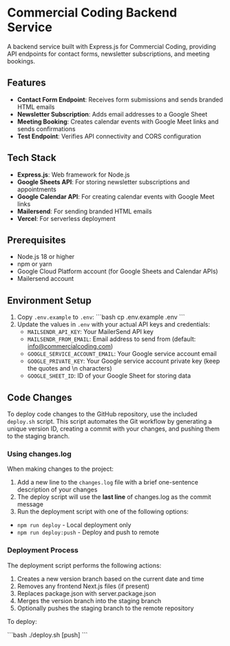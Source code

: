 # Commercial Coding Backend Service

A backend service built with Express.js for Commercial Coding, providing API endpoints for contact forms, newsletter subscriptions, and meeting bookings.

## Features

- **Contact Form Endpoint**: Receives form submissions and sends branded HTML emails
- **Newsletter Subscription**: Adds email addresses to a Google Sheet
- **Meeting Booking**: Creates calendar events with Google Meet links and sends confirmations
- **Test Endpoint**: Verifies API connectivity and CORS configuration

## Tech Stack

- **Express.js**: Web framework for Node.js
- **Google Sheets API**: For storing newsletter subscriptions and appointments
- **Google Calendar API**: For creating calendar events with Google Meet links
- **Mailersend**: For sending branded HTML emails
- **Vercel**: For serverless deployment

## Prerequisites

- Node.js 18 or higher
- npm or yarn
- Google Cloud Platform account (for Google Sheets and Calendar APIs)
- Mailersend account

## Environment Setup

1. Copy `.env.example` to `.env`:
   \`\`\`bash
   cp .env.example .env
   \`\`\`
2. Update the values in `.env` with your actual API keys and credentials:
   - `MAILSENDR_API_KEY`: Your MailerSend API key
   - `MAILSENDR_FROM_EMAIL`: Email address to send from (default: info@commercialcoding.com)
   - `GOOGLE_SERVICE_ACCOUNT_EMAIL`: Your Google service account email
   - `GOOGLE_PRIVATE_KEY`: Your Google service account private key (keep the quotes and \n characters)
   - `GOOGLE_SHEET_ID`: ID of your Google Sheet for storing data

## Code Changes

To deploy code changes to the GitHub repository, use the included `deploy.sh` script. This script automates the Git workflow by generating a unique version ID, creating a commit with your changes, and pushing them to the staging branch.

### Using changes.log

When making changes to the project:

1. Add a new line to the `changes.log` file with a brief one-sentence description of your changes
2. The deploy script will use the **last line** of changes.log as the commit message
3. Run the deployment script with one of the following options:
  - `npm run deploy` - Local deployment only
  - `npm run deploy:push` - Deploy and push to remote

### Deployment Process

The deployment script performs the following actions:

1. Creates a new version branch based on the current date and time
2. Removes any frontend Next.js files (if present)
3. Replaces package.json with server.package.json
4. Merges the version branch into the staging branch
5. Optionally pushes the staging branch to the remote repository

To deploy:

\`\`\`bash
./deploy.sh [push]
\`\`\`

